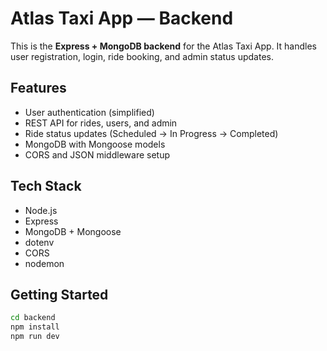# Atlas Taxi App — Backend

This is the **Express + MongoDB backend** for the Atlas Taxi App. It handles user registration, login, ride booking, and admin status updates.

## Features

- User authentication (simplified)
- REST API for rides, users, and admin
- Ride status updates (Scheduled → In Progress → Completed)
- MongoDB with Mongoose models
- CORS and JSON middleware setup

## Tech Stack

- Node.js
- Express
- MongoDB + Mongoose
- dotenv
- CORS
- nodemon

## Getting Started

```bash
cd backend
npm install
npm run dev
